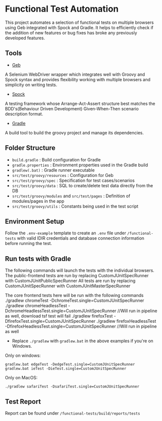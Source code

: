 # Functional Test Automation

This project automates a selection of functional tests on multiple browsers using Geb integrated with Spock and Gradle. It helps to efficiently check if the addition of new features or bug fixes has broke any previously developed features.

## Tools

- [Geb](http://www.gebish.org/manual/current/)

A Selenium WebDriver wrapper which integrates well with Groovy and Spock syntax and provides flexibility working with multiple browsers and simplicity on writing tests.

- [Spock](http://spockframework.org/)

A testing framework whose Arrange-Act-Assert structure best matches the BDD's(Behaviour Driven Development) Given-When-Then scenario description format.

- [Gradle](https://gradle.org/)

A build tool to build the groovy project and manage its dependencies.

## Folder Structure

- `build.gradle` : Build configuration for Gradle
- `gradle.properties` : Environment properties used in the Gradle build
- `gradlew(.bat)` : Gradle runner executable
- `src/test/groovy/resources` : Configuration for Geb
- `src/test/groovy/spec` : Specification for test cases/scenarios
- `src/test/groovy/data` : SQL to create/delete test data directly from the DB
- `src/test/groovy/modules` and `src/test/pages` : Definition of modules/pages in the app
- `src/test/groovy/utils` : Constants being used in the test script

## Environment Setup

Follow the `.env-example` template to create an `.env` file under `/functional-tests` with valid IDIR credentials and database connection information before running the test.

## Run tests with Gradle

The following commands will launch the tests with the individual browsers.
The public-frontend tests are run by replacing CustomJUnitSpecRunner with CustomJUnitPublicSpecRunner
All tests are run by replacing CustomJUnitSpecRunner with CustomJUnitMasterSpecRunner

The core frontend tests here will be run with the following commands
./gradlew chromeTest -DchromeTest.single=CustomJUnitSpecRunner
./gradlew chromeHeadlessTest -DchromeHeadlessTest.single=CustomJUnitSpecRunner //Will run in pipeline as well, download tsf test will fail
./gradlew firefoxTest -DfirefoxTest.single=CustomJUnitSpecRunner
./gradlew firefoxHeadlessTest -DfirefoxHeadlessTest.single=CustomJUnitSpecRunner //Will run in pipeline as well

- Replace `./gradlew` with `gradlew.bat` in the above examples if you're on Windows.

Only on windows:

    gradlew.bat edgeTest -DedgeTest.single=CustomJUnitSpecRunner
    gradlew.bat ieTest -DieTest.single=CustomJUnitSpecRunner

Only on MacOS:

    ./gradlew safariTest -DsafariTest.single=CustomJUnitSpecRunner

## Test Report

Report can be found under `/functional-tests/build/reports/tests`
